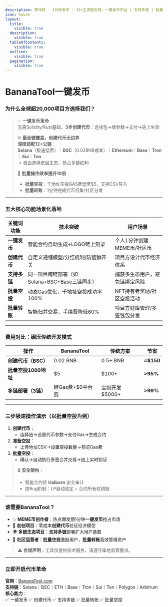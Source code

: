 ```yaml
---
description: 零代码 · 1分钟发币 · 12+主流链支持，一键发币平台 | 支持多链 | 批量空投工具 | 批量转账工具
icon: house
layout:
  title:
    visible: true
  description:
    visible: true
  tableOfContents:
    visible: true
  outline:
    visible: true
  pagination:
    visible: true
---
```


# BananaTool一键发币

### **为什么全球超20,000项目方选择我们？**

> ✅ **一键发币革命**\
> 无需Solidity/Rust基础，**3步创建代币**：连钱包→填参数→支付→链上生效
>
> 🌐 **最全链覆盖，创建代币无边界**\
> **深度适配12+公链**：\
> **Solana**（极速低费）｜**BSC**（0.02BNB成本）｜**Ethereum**｜**Base**｜**Tron**｜**Sui**｜**Ton**\
> → 自由选择底层生态，抢占多链红利
>
> 🚀 **批量操作效率提升10倍**
>
> * **批量空投**：千地址空投GAS费低至$5，支持CSV导入
> * **批量转账**：1分钟完成代币归集/社区分发

***

### **五大核心功能场景化落地**

| **关键词功能** | **技术突破**                       | **用户场景**         |
| --------- | ------------------------------ | ---------------- |
| **一键发币**  | 智能合约自动生成+LOGO链上刻录              | 个人1分钟创建MEME币/社区币 |
| **创建代币**  | 自定义通缩模型/分红机制/防貔貅开关             | 项目方设计代币经济体系      |
| **支持多链**  | 同一项目跨链部署（如Solana+BSC+Base三链同步） | 捕获多生态用户，避免链绑定风险  |
| **批量空投**  | 动态Gas优化，千地址空投成功率100%           | NFT持有者奖励/社区空投活动  |
| **批量转账**  | 智能归并交易，手续费降低80%                | 项目方财库管理/多签钱包分发   |

***

### **费用对比：碾压传统开发模式**

| 操作             | BananaTool  | 传统方案       | 节省        |
| -------------- | ----------- | ---------- | --------- |
| **创建代币（BSC）**  | 0.02 BNB    | 0.5+ BNB   | **≈$150** |
| **批量空投1000地址** | $5          | $100+      | **>95%**  |
| **多链部署（3链）**   | 链Gas费+$0平台费 | 定制开发$5000+ | **>99%**  |

***

### **三步极速操作演示（以批量空投为例）**

1. **创建代币**：
   * 选择链→设置代币参数→支付Gas→生成合约
2. **准备空投**：
   * 上传地址CSV→设置空投数量→预览Gas费
3. **批量空投**：
   * 确认→自动执行多签合并交易→链上实时验证

> 🔒 **安全架构**：
>
> * 智能合约经 **Halborn** 安全审计
> * 防Rug机制：LP自动锁定 + 合约所有权销毁

***

### **谁需要BananaTool？**

* 💥 **MEME币创作者**：热点爆发期1分钟**一键发币**抢占市场
* 🏢 **初创项目**：零成本**创建代币**验证经济模型
* 🌍 **多链生态项目**：**支持多链**部署扩大用户基数
* 👥 **社区运营者**：**批量空投**激励用户，**批量转账**高效管理资产

> ⚠️ **合规声明**：工具仅提供技术服务，请遵守属地监管要求。

***

### **立即开启代币革命**

**官网**：[BananaTool.com](https://www.bananatool.com/)\
**支持链**：Solana｜BSC｜ETH｜Base｜Tron｜Sui｜Ton｜Polygon｜Arbitrum\
**核心能力**：\
✅ 一键发币 ✅ 创建代币 ✅ 支持多链 ✅ 批量转账 ✅ 批量空投
